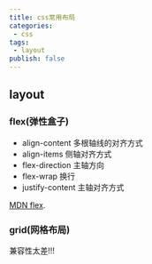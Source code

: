 ```yaml
---
title: css常用布局
categories: 
 - css
tags:
 - layout
publish: false
---
```


## layout

### flex(弹性盒子)

- align-content	 多根轴线的对齐方式 
- align-items	侧轴对齐方式
- flex-direction	主轴方向	
- flex-wrap	换行
- justify-content	主轴对齐方式

[MDN flex]( https://wiki.developer.mozilla.org/zh-CN/docs/Web/CSS/CSS_Flexible_Box_Layout ).

### grid(网格布局)

兼容性太差!!!